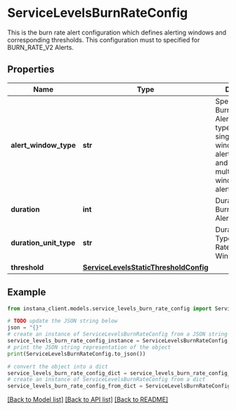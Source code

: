 # ServiceLevelsBurnRateConfig

This is the burn rate alert configuration which defines alerting windows and corresponding thresholds. This configuration must to specified for BURN_RATE_V2 Alerts.

## Properties

Name | Type | Description | Notes
------------ | ------------- | ------------- | -------------
**alert_window_type** | **str** | Specifies the Burn Rate Alerting Window type: SINGLE for single window/threshold alerts, or LONG and SHORT for multi-window/threshold alerts. | [optional] 
**duration** | **int** | Duration of the Burn Rate Alerting Window. | 
**duration_unit_type** | **str** | Duration Unit Type of the Burn Rate Alerting Window. | 
**threshold** | [**ServiceLevelsStaticThresholdConfig**](ServiceLevelsStaticThresholdConfig.md) |  | 

## Example

```python
from instana_client.models.service_levels_burn_rate_config import ServiceLevelsBurnRateConfig

# TODO update the JSON string below
json = "{}"
# create an instance of ServiceLevelsBurnRateConfig from a JSON string
service_levels_burn_rate_config_instance = ServiceLevelsBurnRateConfig.from_json(json)
# print the JSON string representation of the object
print(ServiceLevelsBurnRateConfig.to_json())

# convert the object into a dict
service_levels_burn_rate_config_dict = service_levels_burn_rate_config_instance.to_dict()
# create an instance of ServiceLevelsBurnRateConfig from a dict
service_levels_burn_rate_config_from_dict = ServiceLevelsBurnRateConfig.from_dict(service_levels_burn_rate_config_dict)
```
[[Back to Model list]](../README.md#documentation-for-models) [[Back to API list]](../README.md#documentation-for-api-endpoints) [[Back to README]](../README.md)


